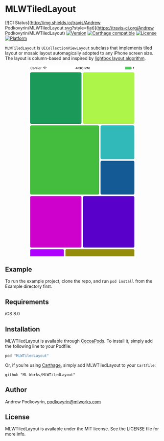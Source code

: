 # MLWTiledLayout

[![CI Status](http://img.shields.io/travis/Andrew Podkovyrin/MLWTiledLayout.svg?style=flat)](https://travis-ci.org/Andrew Podkovyrin/MLWTiledLayout)
[![Version](https://img.shields.io/cocoapods/v/MLWTiledLayout.svg?style=flat)](http://cocoapods.org/pods/MLWTiledLayout)
[![Carthage compatible](https://img.shields.io/badge/Carthage-compatible-4BC51D.svg?style=flat)](https://github.com/Carthage/Carthage)
[![License](https://img.shields.io/cocoapods/l/MLWTiledLayout.svg?style=flat)](http://cocoapods.org/pods/MLWTiledLayout)
[![Platform](https://img.shields.io/cocoapods/p/MLWTiledLayout.svg?style=flat)](http://cocoapods.org/pods/MLWTiledLayout)

`MLWTiledLayout` is `UICollectionViewLayout` subclass that implements tiled layout or mosaic layout automagically adopted to any iPhone screen size.
The layout is column-based and inspired by [lightbox layout algorithm](http://blog.vjeux.com/2012/image/image-layout-algorithm-lightbox.html).

<img width="350px" src="images/ScreenShot.png" style="display:block; margin: 10px auto 30px auto; align:center">

## Example

To run the example project, clone the repo, and run `pod install` from the Example directory first.

## Requirements

iOS 8.0

## Installation

MLWTiledLayout is available through [CocoaPods](http://cocoapods.org). To install
it, simply add the following line to your Podfile:

```ruby
pod "MLWTiledLayout"
```

Or, if you’re using [Carthage](https://github.com/Carthage/Carthage), simply add MLWTiledLayout to your `Cartfile`:

```
github "ML-Works/MLWTiledLayout"
```

## Author

Andrew Podkovyrin, podkovyrin@mlworks.com

## License

MLWTiledLayout is available under the MIT license. See the LICENSE file for more info.

